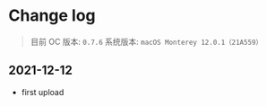 # Change log

> 目前 OC 版本: `0.7.6`
> 系统版本: `macOS Monterey 12.0.1（21A559）`


## 2021-12-12

- first upload
